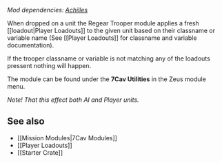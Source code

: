 *Mod dependencies: [Achilles](https://github.com/ArmaAchilles/Achilles)*

When dropped on a unit the Regear Trooper module applies a fresh [[loadout|Player Loadouts]] to the given unit based on their classname or variable name (See [[Player Loadouts]] for classname and variable documentation).

If the trooper classname or variable is not matching any of the loadouts pressent nothing will happen.

The module can be found under the **7Cav Utilities** in the Zeus module menu.

_Note! That this effect both AI and Player units._

## See also
* [[Mission Modules|7Cav Modules]]
* [[Player Loadouts]]
* [[Starter Crate]]